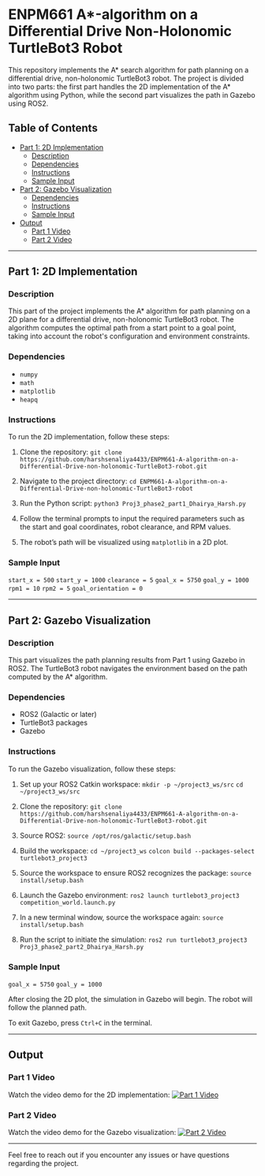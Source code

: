 # ENPM661 A*-algorithm on a Differential Drive Non-Holonomic TurtleBot3 Robot

This repository implements the A* search algorithm for path planning on a differential drive, non-holonomic TurtleBot3 robot. The project is divided into two parts: the first part handles the 2D implementation of the A* algorithm using Python, while the second part visualizes the path in Gazebo using ROS2.

## Table of Contents
- [Part 1: 2D Implementation](#part-1-2d-implementation)
  - [Description](#description)
  - [Dependencies](#dependencies)
  - [Instructions](#instructions)
  - [Sample Input](#sample-input)
- [Part 2: Gazebo Visualization](#part-2-gazebo-visualization)
  - [Dependencies](#dependencies-1)
  - [Instructions](#instructions-1)
  - [Sample Input](#sample-input-1)
- [Output](#output)
  - [Part 1 Video](#part-1-video)
  - [Part 2 Video](#part-2-video)

---

## Part 1: 2D Implementation

### Description
This part of the project implements the A* algorithm for path planning on a 2D plane for a differential drive, non-holonomic TurtleBot3 robot. The algorithm computes the optimal path from a start point to a goal point, taking into account the robot's configuration and environment constraints.

### Dependencies
- `numpy`
- `math`
- `matplotlib`
- `heapq`

### Instructions

To run the 2D implementation, follow these steps:

1. Clone the repository:
   `git clone https://github.com/harshsenaliya4433/ENPM661-A-algorithm-on-a-Differential-Drive-non-holonomic-TurtleBot3-robot.git`

2. Navigate to the project directory:
   `cd ENPM661-A-algorithm-on-a-Differential-Drive-non-holonomic-TurtleBot3-robot`

3. Run the Python script:
   `python3 Proj3_phase2_part1_Dhairya_Harsh.py`

4. Follow the terminal prompts to input the required parameters such as the start and goal coordinates, robot clearance, and RPM values.

5. The robot’s path will be visualized using `matplotlib` in a 2D plot.

### Sample Input
`start_x = 500`
`start_y = 1000`
`clearance = 5`
`goal_x = 5750`
`goal_y = 1000`
`rpm1 = 10`
`rpm2 = 5`
`goal_orientation = 0`

---

## Part 2: Gazebo Visualization

### Description
This part visualizes the path planning results from Part 1 using Gazebo in ROS2. The TurtleBot3 robot navigates the environment based on the path computed by the A* algorithm.

### Dependencies
- ROS2 (Galactic or later)
- TurtleBot3 packages
- Gazebo

### Instructions

To run the Gazebo visualization, follow these steps:

1. Set up your ROS2 Catkin workspace:
   `mkdir -p ~/project3_ws/src`
   `cd ~/project3_ws/src`

2. Clone the repository:
   `git clone https://github.com/harshsenaliya4433/ENPM661-A-algorithm-on-a-Differential-Drive-non-holonomic-TurtleBot3-robot.git`

3. Source ROS2:
   `source /opt/ros/galactic/setup.bash`

4. Build the workspace:
   `cd ~/project3_ws`
   `colcon build --packages-select turtlebot3_project3`

5. Source the workspace to ensure ROS2 recognizes the package:
   `source install/setup.bash`

6. Launch the Gazebo environment:
   `ros2 launch turtlebot3_project3 competition_world.launch.py`

7. In a new terminal window, source the workspace again:
   `source install/setup.bash`

8. Run the script to initiate the simulation:
   `ros2 run turtlebot3_project3 Proj3_phase2_part2_Dhairya_Harsh.py`

### Sample Input
`goal_x = 5750`
`goal_y = 1000`

After closing the 2D plot, the simulation in Gazebo will begin. The robot will follow the planned path.

To exit Gazebo, press `Ctrl+C` in the terminal.

---

## Output

### Part 1 Video
Watch the video demo for the 2D implementation:
[![Part 1 Video](https://img.youtube.com/vi/BYHxcvdin9k/maxresdefault.jpg)](https://youtu.be/BYHxcvdin9k)

### Part 2 Video
Watch the video demo for the Gazebo visualization:
[![Part 2 Video](https://img.youtube.com/vi/RQ4x9f2U4tc/maxresdefault.jpg)](https://youtu.be/RQ4x9f2U4tc)

---

Feel free to reach out if you encounter any issues or have questions regarding the project.
